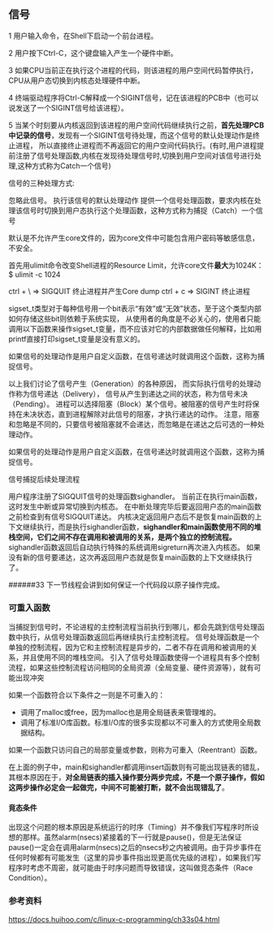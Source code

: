 ## 信号

1 用户输入命令，在Shell下启动一个前台进程。

2 用户按下Ctrl-C，这个键盘输入产生一个硬件中断。

3 如果CPU当前正在执行这个进程的代码，则该进程的用户空间代码暂停执行，CPU从用户态切换到内核态处理硬件中断。

4 终端驱动程序将Ctrl-C解释成一个SIGINT信号，记在该进程的PCB中（也可以说发送了一个SIGINT信号给该进程）。

5 当某个时刻要从内核返回到该进程的用户空间代码继续执行之前，**首先处理PCB中记录的信号**，发现有一个SIGINT信号待处理，而这个信号的默认处理动作是终止进程，
  所以直接终止进程而不再返回它的用户空间代码执行。(有时,用户进程提前注册了信号处理函数,内核在发现待处理信号时,切换到用户空间对该信号进行处理,这种方式称为Catch一个信号)
  
信号的三种处理方式:
  
忽略此信号。
执行该信号的默认处理动作
提供一个信号处理函数，要求内核在处理该信号时切换到用户态执行这个处理函数，这种方式称为捕捉（Catch）一个信号


默认是不允许产生core文件的，因为core文件中可能包含用户密码等敏感信息，不安全。

首先用ulimit命令改变Shell进程的Resource Limit，允许core文件**最大**为1024K：
$ ulimit -c 1024

ctrl + \ => SIGQUIT 终止进程并产生Core dump
ctrl + c => SIGINT 终止进程


sigset_t类型对于每种信号用一个bit表示“有效”或“无效”状态，至于这个类型内部如何存储这些bit则依赖于系统实现，
从使用者的角度是不必关心的，使用者只能调用以下函数来操作sigset_t变量，而不应该对它的内部数据做任何解释，比如用printf直接打印sigset_t变量是没有意义的。

如果信号的处理动作是用户自定义函数，在信号递达时就调用这个函数，这称为捕捉信号。

以上我们讨论了信号产生（Generation）的各种原因，
而实际执行信号的处理动作称为信号递达（Delivery），
信号从产生到递达之间的状态，称为信号未决（Pending）。
进程可以选择阻塞（Block）某个信号。被阻塞的信号产生时将保持在未决状态，直到进程解除对此信号的阻塞，才执行递达的动作。
注意，阻塞和忽略是不同的，只要信号被阻塞就不会递达，而忽略是在递达之后可选的一种处理动作。

如果信号的处理动作是用户自定义函数，在信号递达时就调用这个函数，这称为捕捉信号。

信号捕捉后续处理流程

用户程序注册了SIGQUIT信号的处理函数sighandler。
当前正在执行main函数，这时发生中断或异常切换到内核态。
在中断处理完毕后要返回用户态的main函数之前检查到有信号SIGQUIT递达。
内核决定返回用户态后不是恢复main函数的上下文继续执行，而是执行sighandler函数，**sighandler和main函数使用不同的堆栈空间，它们之间不存在调用和被调用的关系，是两个独立的控制流程。**
sighandler函数返回后自动执行特殊的系统调用sigreturn再次进入内核态。
如果没有新的信号要递达，这次再返回用户态就是恢复main函数的上下文继续执行了。

######33 下一节线程会讲到如何保证一个代码段以原子操作完成。

### 可重入函数

当捕捉到信号时，不论进程的主控制流程当前执行到哪儿，都会先跳到信号处理函数中执行，从信号处理函数返回后再继续执行主控制流程。
信号处理函数是一个单独的控制流程，因为它和主控制流程是异步的，二者不存在调用和被调用的关系，并且使用不同的堆栈空间。
引入了信号处理函数使得一个进程具有多个控制流程，如果这些控制流程访问相同的全局资源（全局变量、硬件资源等），就有可能出现冲突

如果一个函数符合以下条件之一则是不可重入的：

 - 调用了malloc或free，因为malloc也是用全局链表来管理堆的。
 - 调用了标准I/O库函数。标准I/O库的很多实现都以不可重入的方式使用全局数据结构。
 
如果一个函数只访问自己的局部变量或参数，则称为可重入（Reentrant）函数。

在上面的例子中，main和sighandler都调用insert函数则有可能出现链表的错乱，
其根本原因在于，**对全局链表的插入操作要分两步完成，不是一个原子操作，假如这两步操作必定会一起做完，中间不可能被打断，就不会出现错乱了**。

#### 竟态条件

出现这个问题的根本原因是系统运行的时序（Timing）并不像我们写程序时所设想的那样。虽然alarm(nsecs)紧接着的下一行就是pause()，但是无法保证pause()一定会在调用alarm(nsecs)之后的nsecs秒之内被调用。由于异步事件在任何时候都有可能发生（这里的异步事件指出现更高优先级的进程），如果我们写程序时考虑不周密，就可能由于时序问题而导致错误，这叫做竞态条件（Race Condition）。


### 参考资料

https://docs.huihoo.com/c/linux-c-programming/ch33s04.html